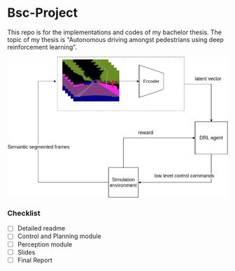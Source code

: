 # Bsc-Project
This repo is for the implementations and codes of my bachelor thesis. The topic of my thesis is "Autonomous driving amongst pedestrians using deep reinforcement learning".

![An overview of architecture.](imgs/proposal.jpg)

### Checklist

- [ ] Detailed readme
- [ ] Control and Planning module 
- [ ] Perception module
- [ ] Slides
- [ ] Final Report
